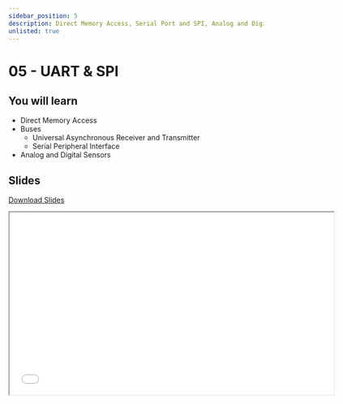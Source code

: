 ```yaml
---
sidebar_position: 5
description: Direct Memory Access, Serial Port and SPI, Analog and Digital Sensors
unlisted: true
---
```


# 05 - UART & SPI

## You will learn

- Direct Memory Access
- Buses
  - Universal Asynchronous Receiver and Transmitter
  - Serial Peripheral Interface
- Analog and Digital Sensors

## Slides

[Download Slides](/slides/fils_en/05/ma-05.pdf)

<iframe src="/slides/fils_en/05" width="640" height="360"></iframe>
